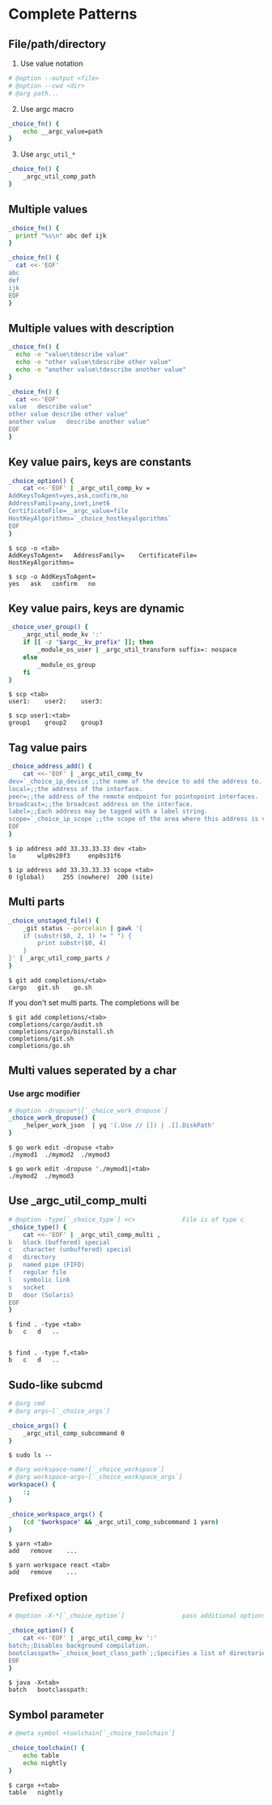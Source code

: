 # Complete Patterns

## File/path/directory

1. Use value notation

```sh
# @option --output <file>
# @option --cwd <dir>
# @arg path...
```

2. Use argc macro

```sh
_choice_fn() {
    echo __argc_value=path
}
```

3. Use `argc_util_*`

```sh
_choice_fn() {
    _argc_util_comp_path
}
```


## Multiple values

```sh
_choice_fn() {
  printf "%s\n" abc def ijk
}
```

```sh
_choice_fn() {
  cat <<-'EOF'
abc
def
ijk
EOF
}
```

## Multiple values with description

```sh
_choice_fn() {
  echo -e "value\tdescribe value"
  echo -e "other value\tdescribe other value"
  echo -e "another value\tdescribe another value"
}
```

```sh
_choice_fn() {
  cat <<-'EOF'
value	describe value"
other value	describe other value"
another value	describe another value"
EOF
}
```

## Key value pairs, keys are constants

```sh
_choice_option() {
    cat <<-'EOF' | _argc_util_comp_kv =
AddKeysToAgent=yes,ask,confirm,no
AddressFamily=any,inet,inet6
CertificateFile=__argc_value=file
HostKeyAlgorithms=`_choice_hostkeyalgorithms`
EOF
}
```

```
$ scp -o <tab>
AddKeysToAgent=   AddressFamily=    CertificateFile=    HostKeyAlgorithms=

$ scp -o AddKeysToAgent=
yes   ask   confirm   no
```

## Key value pairs, keys are dynamic

```sh
_choice_user_group() {
    _argc_util_mode_kv ':'
    if [[ -z "$argc__kv_prefix" ]]; then
        _module_os_user | _argc_util_transform suffix=: nospace
    else
        _module_os_group
    fi
}
```

```
$ scp <tab>
user1:    user2:    user3:

$ scp user1:<tab>
group1    group2    group3
```

## Tag value pairs

```sh
_choice_address_add() {
    cat <<-'EOF' | _argc_util_comp_tv
dev=`_choice_ip_device`;;the name of the device to add the address to.
local=;;the address of the interface.
peer=;;the address of the remote endpoint for pointopoint interfaces.
broadcast=;;the broadcast address on the interface.
label=;;Each address may be tagged with a label string.
scope=`_choice_ip_scope`;;the scope of the area where this address is valid.
EOF
}
```

```
$ ip address add 33.33.33.33 dev <tab>
lo      wlp0s20f3     enp0s31f6  

$ ip address add 33.33.33.33 scope <tab>
0 (global)     255 (nowhere)  200 (site) 
```

## Multi parts

```sh
_choice_unstaged_file() {
    _git status --porcelain | gawk '{
    if (substr($0, 2, 1) != " ") {
        print substr($0, 4)
    }
}' | _argc_util_comp_parts /
}
```

```
$ git add completions/<tab>
cargo   git.sh    go.sh   
```

If you don't set multi parts. The completions will be

```
$ git add completions/<tab>
completions/cargo/audit.sh
completions/cargo/binstall.sh
completions/git.sh
completions/go.sh
```

## Multi values seperated by a char

### Use argc modifier
```sh
# @option -dropuse*|[`_choice_work_dropuse`]
_choice_work_dropuse() {
    _helper_work_json  | yq '(.Use // []) | .[].DiskPath'
}
```

```
$ go work edit -dropuse <tab>
./mymod1  ./mymod2  ./mymod3

$ go work edit -dropuse './mymod1|<tab>
./mymod2  ./mymod3
```

## Use _argc_util_comp_multi

```sh
# @option -type[`_choice_type`] <c>             File is of type c
_choice_type() {
    cat <<-'EOF' | _argc_util_comp_multi ,
b	block (buffered) special
c	character (unbuffered) special
d	directory
p	named pipe (FIFO)
f	regular file
l	symbolic link
s	socket
D	door (Solaris)
EOF
}
```

```
$ find . -type <tab>
b   c   d   ..


$ find . -type f,<tab>
b   c   d   ..
```

## Sudo-like subcmd

```sh
# @arg cmd
# @arg args~[`_choice_args`]

_choice_args() {
    _argc_util_comp_subcommand 0
}
```

```
$ sudo ls --
```

```sh
# @arg workspace-name![`_choice_workspace`]
# @arg workspace-args~[`_choice_workspace_args`]
workspace() {
    :;
}

_choice_workspace_args() {
    (cd "$workspace" && _argc_util_comp_subcommand 1 yarn)
}
```

```
$ yarn <tab>
add   remove    ...

$ yarn workspace react <tab>
add   remove    ...
```

## Prefixed option

```sh
# @option -X-*[`_choice_option`]                pass additional options to JVM

_choice_option() {
    cat <<-'EOF' | _argc_util_comp_kv ':'
batch;;Disables background compilation.
bootclasspath=`_choice_boot_class_path`;;Specifies a list of directories
EOF
}
```

```
$ java -X<tab>
batch   bootclasspath:
```

## Symbol parameter

```sh
# @meta symbol +toolchain[`_choice_toolchain`]

_choice_toolchain() {
    echo table
    echo nightly
}
```

```
$ cargo +<tab>
table   nightly
```